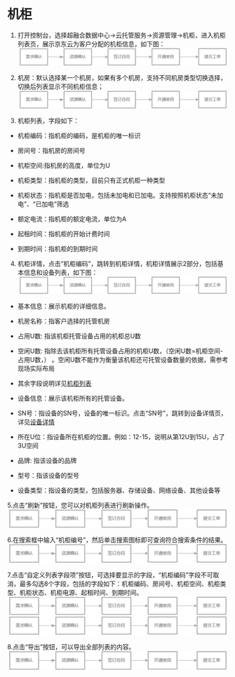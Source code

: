 # 机柜

1. 打开控制台，选择超融合数据中心->云托管服务->资源管理->机柜，进入机柜列表页，展示京东云为客户分配的机柜信息，如下图：
![机柜列表查看连接](https://github.com/jdcloudcom/cn/blob/cn-Cloud-Cabinet-Service/image/Hyper-Converged-IDC/Cloud-Cabinet-Service/CCS001.png)

2. 机房：默认选择某一个机房，如果有多个机房，支持不同机房类型切换选择，切换后列表显示不同机柜信息；
 ![地域区查看连接](https://github.com/jdcloudcom/cn/blob/cn-Cloud-Cabinet-Service/image/Hyper-Converged-IDC/Cloud-Cabinet-Service/CCS001.png)
 
3. 机柜列表，字段如下：
 - 机柜编码：指机柜的编码，是机柜的唯一标识
 
 - 房间号：指机房的房间号
 
 - 机柜空间:指机房的高度，单位为U
 
 - 机柜类型：指机柜的类型，目前只有正式机柜一种类型
 
 - 机柜状态：指机柜是否加电，包括未加电和已加电。支持按照机柜状态“未加电”、“已加电”筛选
 
 - 额定电流：指机柜的额定电流，单位为A
 
 - 起租时间：指机柜的开始计费时间
 
 - 到期时间：指机柜的到期时间 
 
 4.  机柜详情，点击“机柜编码”，跳转到机柜详情，机柜详情展示2部分，包括基本信息和设备列表，如下图：
 ![机柜详情页查看连接](https://github.com/jdcloudcom/cn/blob/cn-Cloud-Cabinet-Service/image/Hyper-Converged-IDC/Cloud-Cabinet-Service/CCS001.png)
 
 - 基本信息：展示机柜的详细信息。
 
  - 机房名称：指客户选择的托管机房
  
  - 占用U数: 指该机柜托管设备占用的机柜总U数
  
  - 空闲U数: 指除去该机柜所有托管设备占用的机柜U数，（空闲U数=机柜空间-占用U数，） 。空闲U数不能作为衡量该机柜还可托管设备数量的依据，需参考现场实际布局
  
  - 其余字段说明详见[机柜列表]()
  
 - 设备信息：展示该机柜所有的托管设备。
 
  - SN号：指设备的SN号，设备的唯一标识。点击“SN号”，跳转到设备详情页，详见[设备详情]()
  
  - 所在U位：指设备所在机柜的位置。例如：12-15，说明从第12U到15U，占了3U空间
  
  - 品牌: 指该设备的品牌
  
  - 型号：指该设备的型号
  
  - 设备类型：指设备的类型，包括服务器、存储设备、网络设备、其他设备等<br />
  
 5.点击“刷新”按钮，您可以对机柜列表进行刷新操作。
 ![刷新按钮查看连接](https://github.com/jdcloudcom/cn/blob/cn-Cloud-Cabinet-Service/image/Hyper-Converged-IDC/Cloud-Cabinet-Service/CCS001.png)
 
 6.在搜索框中输入“机柜编号”，然后单击搜索图标即可查询符合搜索条件的结果。
 ![机柜列表搜索框查看连接](https://github.com/jdcloudcom/cn/blob/cn-Cloud-Cabinet-Service/image/Hyper-Converged-IDC/Cloud-Cabinet-Service/CCS001.png)
 
 7.点击“自定义列表字段项”按钮，可选择要显示的字段，“机柜编码”字段不可取消，最多勾选8个字段，包括的字段如下：机柜编码、房间号、机柜空间、机柜类型、机柜状态、机柜电源、起租时间、到期时间。
 ![机柜列表自定义按钮查看连接](https://github.com/jdcloudcom/cn/blob/cn-Cloud-Cabinet-Service/image/Hyper-Converged-IDC/Cloud-Cabinet-Service/CCS001.png)
 ![机柜列表自定义弹框查看连接](https://github.com/jdcloudcom/cn/blob/cn-Cloud-Cabinet-Service/image/Hyper-Converged-IDC/Cloud-Cabinet-Service/CCS001.png)
 
 8.点击“导出”按钮，可以导出全部列表的内容。
 ![机柜列表导出查看连接](https://github.com/jdcloudcom/cn/blob/cn-Cloud-Cabinet-Service/image/Hyper-Converged-IDC/Cloud-Cabinet-Service/CCS001.png)
   
